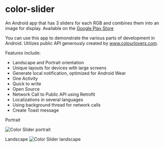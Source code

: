 # color-slider
An Android app that has 3 sliders for each RGB and combines them into an image for display.
Available on the [Google Play Store](https://play.google.com/store/apps/details?id=com.familyfunctional.colorslider)

You can use this app to demonstrate the various parts of development in Android.
Utilizes public API generously created by www.colourlovers.com.

Features include:
- Landscape and Portrait orientation
- Unique layouts for devices with large screens
- Generate local notification, optimized for Android Wear
- One Activity
- Quick to write
- Open Source
- Network Call to Public API using Retrofit
- Localizations in several languages
- Using background thread for network calls
- Create Toast message


Portrait

![Color Slider portrait](/../images/v1-portrait.png?raw=true "Portrait")


Landscape
![Color Slider landscape](/../images/v1-landscape.png?raw=true "Landscape")
